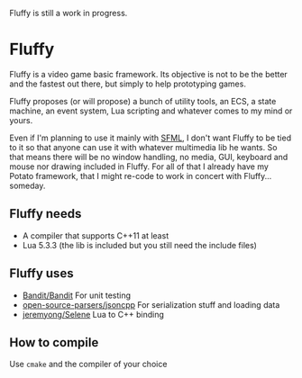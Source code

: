 Fluffy is still a work in progress.

# Fluffy

Fluffy is a video game basic framework. Its objective is not to be the 
better and the fastest out there, but simply to help prototyping games.

Fluffy proposes (or will propose) a bunch of utility tools, an ECS, a state
machine, an event system, Lua scripting and whatever comes to my mind or yours.

Even if I'm planning to use it mainly with [SFML](https://github.com/SFML/SFML), 
I don't want Fluffy to be tied to it so that anyone can use it with whatever
multimedia lib he wants. So that means there will be no window handling, 
no media, GUI, keyboard and mouse nor drawing included in Fluffy. For all of that I already have my Potato framework, that I might re-code to
work in concert with Fluffy... someday.

## Fluffy needs

* A compiler that supports C++11 at least
* Lua 5.3.3 (the lib is included but you still need the include files)

## Fluffy uses

* [Bandit/Bandit](https://github.com/banditcpp/) For unit testing
* [open-source-parsers/jsoncpp](https://github.com/open-source-parsers/jsoncpp) For serialization stuff and loading data
* [jeremyong/Selene](https://github.com/jeremyong/Selene) Lua to C++ binding

## How to compile

Use  `cmake` and the compiler of your choice